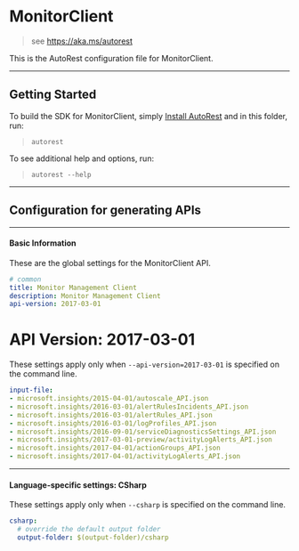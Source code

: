 # MonitorClient
    
> see https://aka.ms/autorest

This is the AutoRest configuration file for MonitorClient.



---
## Getting Started 
To build the SDK for MonitorClient, simply [Install AutoRest](https://aka.ms/autorest/install) and in this folder, run:

> `autorest`

To see additional help and options, run:

> `autorest --help`
---

## Configuration for generating APIs


---
#### Basic Information 
These are the global settings for the MonitorClient API.

``` yaml
# common 
title: Monitor Management Client
description: Monitor Management Client
api-version: 2017-03-01

```


# API Version: 2017-03-01

These settings apply only when `--api-version=2017-03-01` is specified on the command line.

``` yaml $(api-version) == '2017-03-01'
input-file:
- microsoft.insights/2015-04-01/autoscale_API.json
- microsoft.insights/2016-03-01/alertRulesIncidents_API.json
- microsoft.insights/2016-03-01/alertRules_API.json
- microsoft.insights/2016-03-01/logProfiles_API.json
- microsoft.insights/2016-09-01/serviceDiagnosticsSettings_API.json
- microsoft.insights/2017-03-01-preview/activityLogAlerts_API.json
- microsoft.insights/2017-04-01/actionGroups_API.json
- microsoft.insights/2017-04-01/activityLogAlerts_API.json

```


---
#### Language-specific settings: CSharp

These settings apply only when `--csharp` is specified on the command line.

``` yaml $(csharp)
csharp:
  # override the default output folder
  output-folder: $(output-folder)/csharp
```

